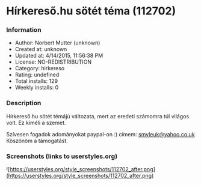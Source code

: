 # Hírkereső.hu sötét téma (112702)

### Information
- Author: Norbert Mutter (unknown)
- Created at: unknown
- Updated at: 4/14/2015, 11:56:38 PM
- License: NO-REDISTRIBUTION
- Category: hirkereso
- Rating: undefined
- Total installs: 129
- Weekly installs: 0


### Description
Hírkereső.hu sötét témájú változata, mert az eredeti számomra túl világos volt. 
Ez kíméli a szemet.

Szívesen fogadok adományokat paypal-on :) címem: smyleuk@yahoo.co.uk
Köszönöm a támogatást.


### Screenshots (links to userstyles.org)
![https://userstyles.org/style_screenshots/112702_after.png](https://userstyles.org/style_screenshots/112702_after.png)


